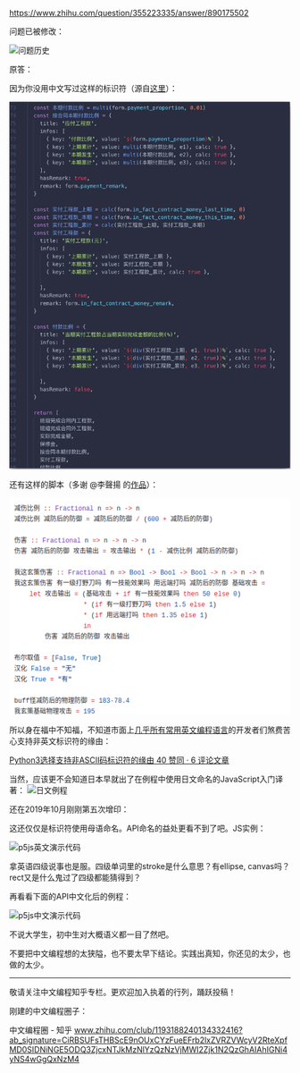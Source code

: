 https://www.zhihu.com/question/355223335/answer/890175502

问题已被修改：

![问题历史](https://pica.zhimg.com/80/v2-0eca2bbeb4e52167c21412469b60d7a3_720w.webp?source=2c26e567)

原答：

因为你没用中文写过这样的标识符（源自[这里](https://www.v2ex.com/t/615420#;)）：

![v2ex](../assets/2019-11-01-v2ex中文命名.png)

还有这样的脚本（多谢 @李聲揚 的[作品](https://gist.github.com/SnowOnion/3774f0b8dbd6357541dca350297e8903)）：

![王者](../assets/2019-02-25-王者中文命名.png)

所以身在福中不知福，不知道市面上[几乎所有常用英文编程语言](https://zhuanlan.zhihu.com/p/30886931)的开发者们煞费苦心支持非英文标识符的缘由：

[Python3选择支持非ASCII码标识符的缘由 40 赞同 · 6 评论文章](https://zhuanlan.zhihu.com/p/31598712)

当然，应该更不会知道日本早就出了在例程中使用日文命名的JavaScript入门译著：
![日文例程](../assets/2018-10-18-javascript_tutorial_日语代码.png)

还在2019年10月刚刚第五次增印：


这还仅仅是标识符使用母语命名。API命名的益处更看不到了吧。JS实例：

![p5js英文演示代码](../assets/p5js_eng.png)

拿英语四级说事也是服。四级单词里的stroke是什么意思？有ellipse, canvas吗？rect又是什么鬼过了四级都能猜得到？

再看看下面的API中文化后的例程：

![p5js中文演示代码](../assets/p5js_zh.png)

不说大学生，初中生对大概语义都一目了然吧。

不要把中文编程想的太狭隘，也不要太早下结论。实践出真知，你还见的太少，也做的太少。

----------------------

敬请关注中文编程知乎专栏。更欢迎加入执着的行列，踊跃投稿！

刚建的中文编程圈子：

中文编程圈 - 知乎
​www.zhihu.com/club/1193188240134332416?ab_signature=CiRBSUFsTHBScE9nOUxCYzFueEFrb2lxZVRZVWcyV2RteXpfMD0SIDNiNGE5ODQ3ZjcxNTJkMzNlYzQzNzVjMWI2Zjk1N2QzGhAIAhIGNi4yNS4wGgQxNzM4
